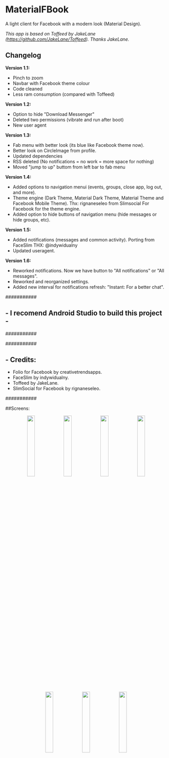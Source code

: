 # MaterialFBook #
A light client for Facebook with a modern look (Material Design).

_This app is based on Toffeed by JakeLane (https://github.com/JakeLane/Toffeed). Thanks JakeLane._

## Changelog

**Version 1.1:**
- Pinch to zoom
- Navbar with Facebook theme colour
- Code cleaned
- Less ram consumption (compared with Toffeed)


**Version 1.2:**
- Option to hide "Download Messenger"
- Deleted two permissions (vibrate and run after boot)
- New user agent

**Version 1.3:**
- Fab menu with better look (its blue like Facebook theme now).
- Better look on CircleImage from profile.
- Updated dependencies
- RSS deleted (No notifications = no work = more space for nothing)
- Moved "jump to up" buttom from left bar to fab menu

**Version 1.4:**
- Added options to navigation menui (events, groups, close app, log out, and more).
- Theme engine (Dark Theme, Material Dark Theme, Material Theme and Facebook Mobile Theme). Thx: rignaneseleo from Slimsocial For Facebook for the theme engine.
- Added option to hide buttons of navigation menu (hide messages or hide groups, etc).

**Version 1.5:**
- Added notifications (messages and common activity). Porting from FaceSlim THX: @indywidualny
- Updated useragent.

**Version 1.6:**
- Reworked notifications. Now we have button to "All notifications" or "All messages".
- Reworked and reorganized settings.
- Added new interval for notifications refresh: "Instant: For a better chat". 


###########

## - I recomend Android Studio to build this project -

###########


###########


## - Credits:

- Folio for Facebook by creativetrendsapps.
- FaceSlim  by indywidualny.
- Toffeed  by JakeLane.
- SlimSocial for Facebook by rignaneseleo.


###########



##Screens:
<center> <img src="http://i.imgur.com/BAfVEMf.png" width="22%" height=""> <img src="http://i.imgur.com/q6mIySH.png" width="22%" height=""> <img src="http://i.imgur.com/YXUJNYn.png" width="22%" height=""> <img src="http://i.imgur.com/dHT9mNf.png" width="22%" height=""> <img src="http://i.imgur.com/Oq8b0FS.png" width="22%" height=""> <img src="http://i.imgur.com/rkSFTGc.png" width="22%" height=""> <img src="http://i.imgur.com/yfS5WUf.png" width="22%" height=""> </center>
